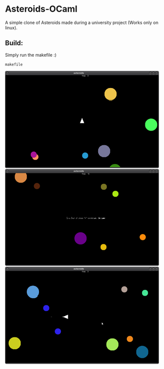 # Asteroids-OCaml

A simple clone of Asteroids made during a university project (Works only on linux).

Build:
------
Simply run the makefile :)

    makefile

![Alt tag](https://github.com/said026/Asteroids-OCaml/blob/master/screens/game%20(1).png)
![Alt tag](https://github.com/said026/Asteroids-OCaml/blob/master/screens/game%20(3).png)
![Alt tag](https://github.com/said026/Asteroids-OCaml/blob/master/screens/game%20(4).png)
